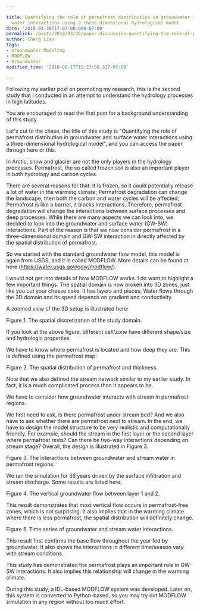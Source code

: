 ```yaml
---
 
title: Quantifying the role of permafrost distribution in groundwater and surface
  water interactions using a three-dimensional hydrological model
date: '2018-03-30T17:07:00.000-07:00'
permalink: /posts/2018/03/30/paper-discussion-quantifying-the-role-of-permafrost-in-groundwater-and-surface-water-interaction-using-a-3d-hydrologic-model/
author: Chang Liao
tags:
- Groundwater Modeling
- MODFLOW
- Groundwater
modified_time: '2018-08-17T15:27:58.317-07:00'

---
```


Following my earlier post on promoting my research, this is the second study that I conducted in an attempt to understand the hydrology processes in high latitudes.

You are encouraged to read the first post for a background understanding of this study.

Let's cut to the chase, the title of this study is "Quantifying the role of permafrost distribution in groundwater and surface water interactions using a three-dimensional hydrological model", and you can access the paper through here or this.

In Arctic, snow and glacier are not the only players in the hydrology processes. Permafrost, the so called frozen soil is also an important player in both hydrology and carbon cycles.

There are several reasons for that:
It is frozen, so it could potentially release a lot of water in the warming climate;
Permafrost degradation can change the landscape, then both the carbon and water cycles will be affected;
Permafrost is like a barrier, it blocks interactions. Therefore, permafrost degradation will change the interactions between surface processes and deep processes.
While there are many aspects we can look into, we decided to look into the groundwater and surface water (GW-SW) interactions. Part of the reason is that we now consider permafrost in a three-dimensional domain and GW-SW interaction in directly affected by the spatial distribution of permafrost.

So we started with the standard groundwater flow model, this model is again from USGS, and it is called MODFLOW. More details can be found at here (https://water.usgs.gov/ogw/modflow/).

I would not get into details of how MODFLOW works. I do want to highlight a few important things.
The spatial domain is now broken into 3D zones, just like you cut your cheese cake. It has layers and pieces;
Water flows through the 3D domain and its speed depends on gradient and conductivity.

A zoomed view of the 3D setup is illustrated here:

Figure 1. The spatial discretization of the study domain.


If you look at the above figure, different cell/zone have different shape/size and hydrologic properties.

We have to know where permafrost is located and how deep they are. This is defined using the permafrost map:

Figure 2. The spatial distribution of permafrost and thickness.

Note that we also defined the stream network similar to my earlier study. In fact, it is a much complicated process than it appears to be.

We have to consider how groundwater interacts with stream in permafrost regions.

We first need to ask, is there permafrost under stream bed?
And we also have to ask whether there are permafrost next to stream.
In the end, we have to design the model structure to be very realistic and computationally friendly. For example, should the stream in the first layer or the second layer where permafrost rests? Can there be two-way interactions depending on stream stage?
Overall, the design is illustrated in Figure 3. 

Figure 3. The interactions between groundwater and stream water in permafrost regions.


We ran the simulation for 36 years driven by the surface infiltration and stream discharge. Some results are listed here:

Figure 4. The vertical groundwater flow between layer 1 and 2.

 This result demonstrates that most vertical flow occurs in permafrost-free zones, which is not surprising. It also implies that in the warming climate where there is less permafrost, the spatial distribution will definitely change.

Figure 5. Time series of groundwater and stream water interactions.

This result first confirms the base flow throughout the year fed by groundwater. It also shows the interactions in different time/season vary with stream conditions.

This study has demonstrated the permafrost plays an important role in GW-SW interactions. It also implies this relationship will change in the warming climate.

During this study, a IDL-based MODFLOW system was developed. Later on, this system is converted to Python-based, so you may try out MODFLOW simulation in any region without too much effort.